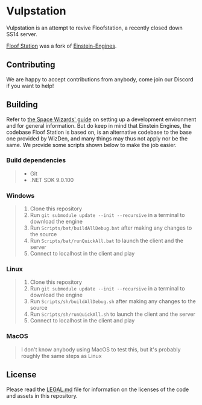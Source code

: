 # Vulpstation
Vulpstation is an attempt to revive Floofstation, a recently closed down SS14 server.

[Floof Station](https://github.com/floof-station/floof-station) was a fork of [Einstein-Engines](https://github.com/Simple-Station/Einstein-Engines).


## Contributing
We are happy to accept contributions from anybody, come join our Discord if you want to help!

## Building

Refer to [the Space Wizards' guide](https://docs.spacestation14.com/en/general-development/setup/setting-up-a-development-environment.html) on setting up a development environment and for general information. But do keep in mind that Einstein Engines, the codebase Floof Station is based on, is an alternative codebase to the base one provided by WizDen, and many things may thus not apply nor be the same.
We provide some scripts shown below to make the job easier.

### Build dependencies

> - Git
> - .NET SDK 9.0.100


### Windows

> 1. Clone this repository
> 2. Run `git submodule update --init --recursive` in a terminal to download the engine
> 3. Run `Scripts/bat/buildAllDebug.bat` after making any changes to the source
> 4. Run `Scripts/bat/runQuickAll.bat` to launch the client and the server
> 5. Connect to localhost in the client and play

### Linux

> 1. Clone this repository
> 2. Run `git submodule update --init --recursive` in a terminal to download the engine
> 3. Run `Scripts/sh/buildAllDebug.sh` after making any changes to the source
> 4. Run `Scripts/sh/runQuickAll.sh` to launch the client and the server
> 5. Connect to localhost in the client and play

### MacOS

> I don't know anybody using MacOS to test this, but it's probably roughly the same steps as Linux

## License

Please read the [LEGAL.md](./LEGAL.md) file for information on the licenses of the code and assets in this repository.
